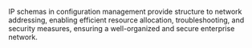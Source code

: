 IP schemas in configuration management provide structure to network addressing, enabling efficient resource allocation, troubleshooting, and security measures, ensuring a well-organized and secure enterprise network.